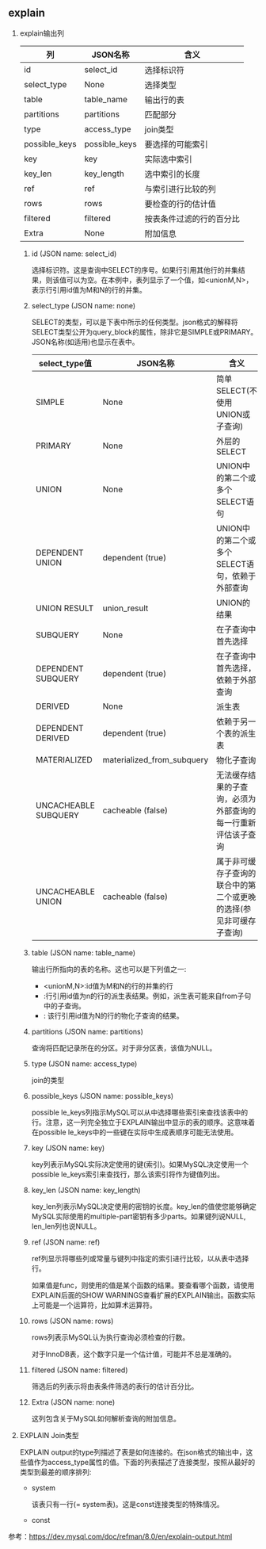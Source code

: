 ## explain

1. explain输出列

    列|JSON名称|含义
    --|--|--
    id|select_id|选择标识符
    select_type|None|选择类型
    table|table_name|输出行的表
    partitions|partitions|匹配部分
    type|access_type|join类型
    possible_keys|possible_keys|要选择的可能索引
    key|key|实际选中索引
    key_len|key_length|选中索引的长度
    ref|ref|与索引进行比较的列
    rows|rows|要检查的行的估计值
    filtered|filtered|按表条件过滤的行的百分比
    Extra|None|附加信息

    1. id (JSON name: select_id)

        选择标识符。这是查询中SELECT的序号。如果行引用其他行的并集结果，则该值可以为空。在本例中，表列显示了一个值，如<unionM,N>，表示行引用id值为M和N的行的并集。

    2. select_type (JSON name: none)

        SELECT的类型，可以是下表中所示的任何类型。json格式的解释将SELECT类型公开为query_block的属性，除非它是SIMPLE或PRIMARY。JSON名称(如适用)也显示在表中。

        select_type值|JSON名称|含义
        --|--|--
        SIMPLE|None|简单SELECT(不使用UNION或子查询)
        PRIMARY|None|外层的SELECT
        UNION|None|UNION中的第二个或多个SELECT语句
        DEPENDENT UNION|dependent (true)|UNION中的第二个或多个SELECT语句，依赖于外部查询
        UNION RESULT|union_result|UNION的结果
        SUBQUERY|None|在子查询中首先选择
        DEPENDENT SUBQUERY|dependent (true)|在子查询中首先选择，依赖于外部查询
        DERIVED|None|派生表
        DEPENDENT DERIVED|dependent (true)|依赖于另一个表的派生表
        MATERIALIZED|materialized_from_subquery|物化子查询
        UNCACHEABLE SUBQUERY|cacheable (false)|无法缓存结果的子查询，必须为外部查询的每一行重新评估该子查询
        UNCACHEABLE UNION|cacheable (false)|属于非可缓存子查询的联合中的第二个或更晚的选择(参见非可缓存子查询)

    3. table (JSON name: table_name)

        输出行所指向的表的名称。这也可以是下列值之一:

        * <unionM,N>:id值为M和N的行的并集的行
        * <derivedN>:行引用id值为n的行的派生表结果。例如，派生表可能来自from子句中的子查询。
        * <subqueryN>: 该行引用id值为N的行的物化子查询的结果。

    4. partitions (JSON name: partitions)

        查询将匹配记录所在的分区。对于非分区表，该值为NULL。

    5. type (JSON name: access_type)

        join的类型

    6. possible_keys (JSON name: possible_keys)

        possible le_keys列指示MySQL可以从中选择哪些索引来查找该表中的行。注意，这一列完全独立于EXPLAIN输出中显示的表的顺序。这意味着在possible le_keys中的一些键在实际中生成表顺序可能无法使用。

    7. key (JSON name: key)

        key列表示MySQL实际决定使用的键(索引)。如果MySQL决定使用一个possible le_keys索引来查找行，那么该索引将作为键值列出。

    8. key_len (JSON name: key_length)

        key_len列表示MySQL决定使用的密钥的长度。key_len的值使您能够确定MySQL实际使用的multiple-part密钥有多少parts。如果键列说NULL, len_len列也说NULL。

    9. ref (JSON name: ref)

        ref列显示将哪些列或常量与键列中指定的索引进行比较，以从表中选择行。

        如果值是func，则使用的值是某个函数的结果。要查看哪个函数，请使用EXPLAIN后面的SHOW WARNINGS查看扩展的EXPLAIN输出。函数实际上可能是一个运算符，比如算术运算符。

    10. rows (JSON name: rows)

        rows列表示MySQL认为执行查询必须检查的行数。

        对于InnoDB表，这个数字只是一个估计值，可能并不总是准确的。

    11. filtered (JSON name: filtered)

        筛选后的列表示将由表条件筛选的表行的估计百分比。

    12. Extra (JSON name: none)

        这列包含关于MySQL如何解析查询的附加信息。

2. EXPLAIN Join类型

    EXPLAIN output的type列描述了表是如何连接的。在json格式的输出中，这些值作为access_type属性的值。下面的列表描述了连接类型，按照从最好的类型到最差的顺序排列:

    * system

        该表只有一行(= system表)。这是const连接类型的特殊情况。

    * const


参考：https://dev.mysql.com/doc/refman/8.0/en/explain-output.html